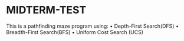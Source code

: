 # MIDTERM-TEST
This is a pathfinding maze program using:
•	Depth-First Search(DFS)
•	Breadth-First Search(BFS)
•	Uniform Cost Search (UCS)
